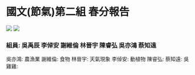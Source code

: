# 國文(節氣)第二組 春分報告
![](https://img.shields.io/badge/WebSlides-6748F5?style=for-the-badge&logo=Microsoft%20PowerPoint&logoColor=white) ![](https://img.shields.io/badge/Github%20Pages-gray?style=for-the-badge&logo=GitHub&logoColor=white)
### 組員: 吳禹辰 李倬安 謝維倫 林晉宇 陳睿弘 吳亦鴻 蔡知遠
吳亦鴻: 農漁業
謝維倫: 食物
林晉宇: 天氣現象
李倬安: 動植物
陳睿弘:
蔡知遠: 
吳雞雞: 
